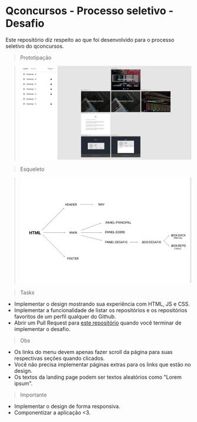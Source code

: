 # Qconcursos - Processo seletivo - Desafio
Este repositório diz respeito ao que foi desenvolvido para o processo seletivo do qconcursos.

> Prototipação

> ![Screenshot](https://raw.githubusercontent.com/SylarK/qcx-challenge/main/img/readme/1-prototipacao.JPG)

> Esqueleto

> ![Screenshot](https://github.com/SylarK/qcx-challenge/blob/main/img/readme/2-esqueleto.JPG)

> Tasks

* Implementar o design mostrando sua experiência com HTML, JS e CSS.
* Implementar a funcionalidade de listar os repositórios e os repositórios favoritos de um perfil qualquer do Github.
* Abrir um Pull Request para [este repositório](https://github.com/qcx/desafio-frontend) quando você terminar de implementar o desafio.

> Obs

* Os links do menu devem apenas fazer scroll da página para suas respectivas seções quando clicados.
* Você não precisa implementar páginas extras para os links que estão no design.
* Os textos da landing page podem ser textos aleatórios como "Lorem ipsum".

> Importante 

* Implementar o design de forma responsiva.
* Componentizar a aplicação <3.

